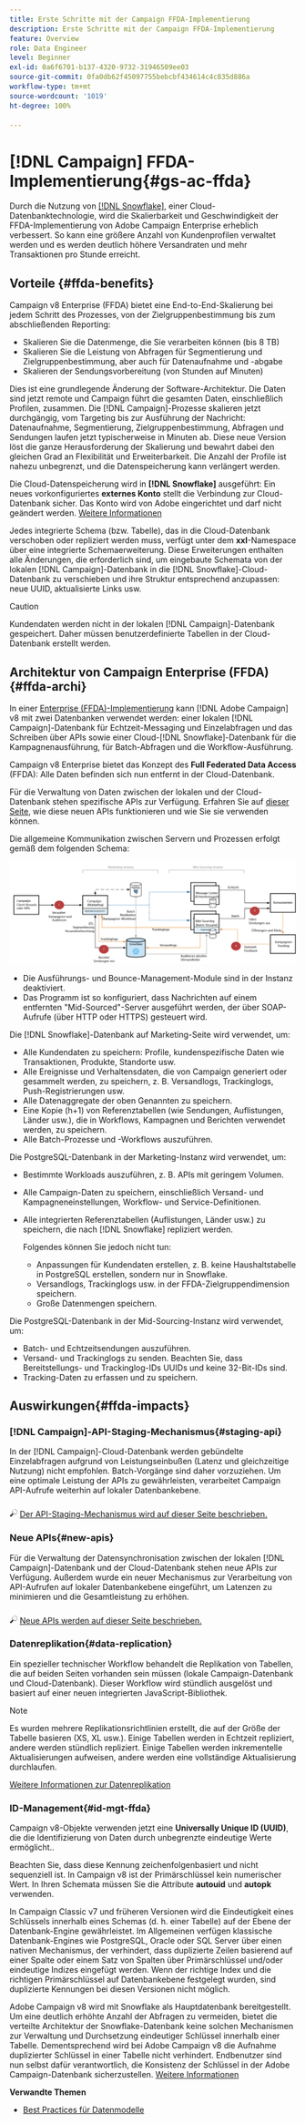 ```yaml
---
title: Erste Schritte mit der Campaign FFDA-Implementierung
description: Erste Schritte mit der Campaign FFDA-Implementierung
feature: Overview
role: Data Engineer
level: Beginner
exl-id: 0a6f6701-b137-4320-9732-31946509ee03
source-git-commit: 0fa0db62f45097755bebcbf434614c4c835d886a
workflow-type: tm+mt
source-wordcount: '1019'
ht-degree: 100%

---
```


# [!DNL Campaign] FFDA-Implementierung{#gs-ac-ffda}

Durch die Nutzung von [[!DNL Snowflake]](https://www.snowflake.com/), einer Cloud-Datenbanktechnologie, wird die Skalierbarkeit und Geschwindigkeit der FFDA-Implementierung von Adobe Campaign Enterprise erheblich verbessert. So kann eine größere Anzahl von Kundenprofilen verwaltet werden und es werden deutlich höhere Versandraten und mehr Transaktionen pro Stunde erreicht.

## Vorteile {#ffda-benefits}

Campaign v8 Enterprise (FFDA) bietet eine End-to-End-Skalierung bei jedem Schritt des Prozesses, von der Zielgruppenbestimmung bis zum abschließenden Reporting:

* Skalieren Sie die Datenmenge, die Sie verarbeiten können (bis 8 TB)
* Skalieren Sie die Leistung von Abfragen für Segmentierung und Zielgruppenbestimmung, aber auch für Datenaufnahme und -abgabe
* Skalieren der Sendungsvorbereitung (von Stunden auf Minuten)

Dies ist eine grundlegende Änderung der Software-Architektur. Die Daten sind jetzt remote und Campaign führt die gesamten Daten, einschließlich Profilen, zusammen. Die [!DNL Campaign]-Prozesse skalieren jetzt durchgängig, vom Targeting bis zur Ausführung der Nachricht: Datenaufnahme, Segmentierung, Zielgruppenbestimmung, Abfragen und Sendungen laufen jetzt typischerweise in Minuten ab. Diese neue Version löst die ganze Herausforderung der Skalierung und bewahrt dabei den gleichen Grad an Flexibilität und Erweiterbarkeit. Die Anzahl der Profile ist nahezu unbegrenzt, und die Datenspeicherung kann verlängert werden.

Die Cloud-Datenspeicherung wird in **[!DNL Snowflake]** ausgeführt: Ein neues vorkonfiguriertes **externes Konto** stellt die Verbindung zur Cloud-Datenbank sicher. Das Konto wird von Adobe eingerichtet und darf nicht geändert werden. [Weitere Informationen](../config/external-accounts.md)

Jedes integrierte Schema (bzw. Tabelle), das in die Cloud-Datenbank verschoben oder repliziert werden muss, verfügt unter dem **xxl**-Namespace über eine integrierte Schemaerweiterung. Diese Erweiterungen enthalten alle Änderungen, die erforderlich sind, um eingebaute Schemata von der lokalen [!DNL Campaign]-Datenbank in die [!DNL Snowflake]-Cloud-Datenbank zu verschieben und ihre Struktur entsprechend anzupassen: neue UUID, aktualisierte Links usw.

>[!CAUTION]
>
> Kundendaten werden nicht in der lokalen [!DNL Campaign]-Datenbank gespeichert. Daher müssen benutzerdefinierte Tabellen in der Cloud-Datenbank erstellt werden.

## Architektur von Campaign Enterprise (FFDA){#ffda-archi}

In einer [Enterprise (FFDA)-Implementierung](../architecture/enterprise-deployment.md) kann [!DNL Adobe Campaign] v8 mit zwei Datenbanken verwendet werden: einer lokalen [!DNL Campaign]-Datenbank für Echtzeit-Messaging und Einzelabfragen und das Schreiben über APIs sowie einer Cloud-[!DNL Snowflake]-Datenbank für die Kampagnenausführung, für Batch-Abfragen und die Workflow-Ausführung.

Campaign v8 Enterprise bietet das Konzept des **Full Federated Data Access** (FFDA): Alle Daten befinden sich nun entfernt in der Cloud-Datenbank.

Für die Verwaltung von Daten zwischen der lokalen und der Cloud-Datenbank stehen spezifische APIs zur Verfügung. Erfahren Sie auf [dieser Seite](new-apis.md), wie diese neuen APIs funktionieren und wie Sie sie verwenden können.

Die allgemeine Kommunikation zwischen Servern und Prozessen erfolgt gemäß dem folgenden Schema:

![](assets/architecture.png)

* Die Ausführungs- und Bounce-Management-Module sind in der Instanz deaktiviert.
* Das Programm ist so konfiguriert, dass Nachrichten auf einem entfernten &quot;Mid-Sourced&quot;-Server ausgeführt werden, der über SOAP-Aufrufe (über HTTP oder HTTPS) gesteuert wird.

Die [!DNL Snowflake]-Datenbank auf Marketing-Seite wird verwendet, um:

* Alle Kundendaten zu speichern: Profile, kundenspezifische Daten wie Transaktionen, Produkte, Standorte usw.
* Alle Ereignisse und Verhaltensdaten, die von Campaign generiert oder gesammelt werden, zu speichern, z. B. Versandlogs, Trackinglogs, Push-Registrierungen usw.
* Alle Datenaggregate der oben Genannten zu speichern.
* Eine Kopie (h+1) von Referenztabellen (wie Sendungen, Auflistungen, Länder usw.), die in Workflows, Kampagnen und Berichten verwendet werden, zu speichern.
* Alle Batch-Prozesse und -Workflows auszuführen.


Die PostgreSQL-Datenbank in der Marketing-Instanz wird verwendet, um:

* Bestimmte Workloads auszuführen, z. B. APIs mit geringem Volumen.
* Alle Campaign-Daten zu speichern, einschließlich Versand- und Kampagneneinstellungen, Workflow- und Service-Definitionen.
* Alle integrierten Referenztabellen (Auflistungen, Länder usw.) zu speichern, die nach [!DNL Snowflake] repliziert werden.

   Folgendes können Sie jedoch nicht tun:
   * Anpassungen für Kundendaten erstellen, z. B. keine Haushaltstabelle in PostgreSQL erstellen, sondern nur in Snowflake.
   * Versandlogs, Trackinglogs usw. in der FFDA-Zielgruppendimension speichern.
   * Große Datenmengen speichern.


Die PostgreSQL-Datenbank in der Mid-Sourcing-Instanz wird verwendet, um:

* Batch- und Echtzeitsendungen auszuführen.
* Versand- und Trackinglogs zu senden. Beachten Sie, dass Bereitstellungs- und Trackinglog-IDs UUIDs und keine 32-Bit-IDs sind.
* Tracking-Daten zu erfassen und zu speichern.


## Auswirkungen{#ffda-impacts}

### [!DNL Campaign]-API-Staging-Mechanismus{#staging-api}

In der [!DNL Campaign]-Cloud-Datenbank werden gebündelte Einzelabfragen aufgrund von Leistungseinbußen (Latenz und gleichzeitige Nutzung) nicht empfohlen. Batch-Vorgänge sind daher vorzuziehen. Um eine optimale Leistung der APIs zu gewährleisten, verarbeitet Campaign API-Aufrufe weiterhin auf lokaler Datenbankebene.

![](../assets/do-not-localize/glass.png) [Der API-Staging-Mechanismus wird auf dieser Seite beschrieben.](staging.md)

### Neue APIs{#new-apis}

Für die Verwaltung der Datensynchronisation zwischen der lokalen [!DNL Campaign]-Datenbank und der Cloud-Datenbank stehen neue APIs zur Verfügung. Außerdem wurde ein neuer Mechanismus zur Verarbeitung von API-Aufrufen auf lokaler Datenbankebene eingeführt, um Latenzen zu minimieren und die Gesamtleistung zu erhöhen.

![](../assets/do-not-localize/glass.png) [Neue APIs werden auf dieser Seite beschrieben.](new-apis.md)


### Datenreplikation{#data-replication}

Ein spezieller technischer Workflow behandelt die Replikation von Tabellen, die auf beiden Seiten vorhanden sein müssen (lokale Campaign-Datenbank und Cloud-Datenbank). Dieser Workflow wird stündlich ausgelöst und basiert auf einer neuen integrierten JavaScript-Bibliothek.

>[!NOTE]
>
> Es wurden mehrere Replikationsrichtlinien erstellt, die auf der Größe der Tabelle basieren (XS, XL usw.).
> Einige Tabellen werden in Echtzeit repliziert, andere werden stündlich repliziert. Einige Tabellen werden inkrementelle Aktualisierungen aufweisen, andere werden eine vollständige Aktualisierung durchlaufen.

[Weitere Informationen zur Datenreplikation](replication.md)

### ID-Management{#id-mgt-ffda}

Campaign v8-Objekte verwenden jetzt eine **Universally Unique ID (UUID)**, die die Identifizierung von Daten durch unbegrenzte eindeutige Werte ermöglicht..

Beachten Sie, dass diese Kennung zeichenfolgenbasiert und nicht sequenziell ist. In Campaign v8 ist der Primärschlüssel kein numerischer Wert. In Ihren Schemata müssen Sie die Attribute **autouid** und **autopk** verwenden.

In Campaign Classic v7 und früheren Versionen wird die Eindeutigkeit eines Schlüssels innerhalb eines Schemas (d. h. einer Tabelle) auf der Ebene der Datenbank-Engine gewährleistet. Im Allgemeinen verfügen klassische Datenbank-Engines wie PostgreSQL, Oracle oder SQL Server über einen nativen Mechanismus, der verhindert, dass duplizierte Zeilen basierend auf einer Spalte oder einem Satz von Spalten über Primärschlüssel und/oder eindeutige Indizes eingefügt werden. Wenn der richtige Index und die richtigen Primärschlüssel auf Datenbankebene festgelegt wurden, sind duplizierte Kennungen bei diesen Versionen nicht möglich.

Adobe Campaign v8 wird mit Snowflake als Hauptdatenbank bereitgestellt. Um eine deutlich erhöhte Anzahl der Abfragen zu vermeiden, bietet die verteilte Architektur der Snowflake-Datenbank keine solchen Mechanismen zur Verwaltung und Durchsetzung eindeutiger Schlüssel innerhalb einer Tabelle. Dementsprechend wird bei Adobe Campaign v8 die Aufnahme duplizierter Schlüssel in einer Tabelle nicht verhindert. Endbenutzer sind nun selbst dafür verantwortlich, die Konsistenz der Schlüssel in der Adobe Campaign-Datenbank sicherzustellen. [Weitere Informationen](keys.md)

**Verwandte Themen**

* [Best Practices für Datenmodelle](../dev/datamodel-best-practices.md)
